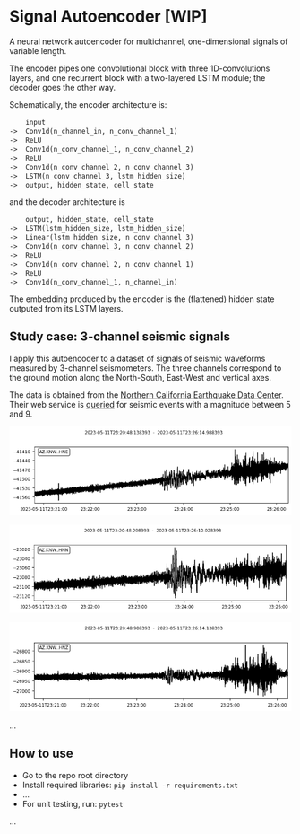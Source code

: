 # Signal Autoencoder [WIP]

A neural network autoencoder for multichannel, one-dimensional signals of variable length.

The encoder pipes one convolutional block with three 1D-convolutions layers, and one recurrent block with a two-layered LSTM module; the decoder goes the other way.

Schematically, the encoder architecture is:
```
    input
->  Conv1d(n_channel_in, n_conv_channel_1)
->  ReLU
->  Conv1d(n_conv_channel_1, n_conv_channel_2)
->  ReLU
->  Conv1d(n_conv_channel_2, n_conv_channel_3)
->  LSTM(n_conv_channel_3, lstm_hidden_size)
->  output, hidden_state, cell_state
```
and the decoder architecture is
```
    output, hidden_state, cell_state
->  LSTM(lstm_hidden_size, lstm_hidden_size)
->  Linear(lstm_hidden_size, n_conv_channel_3)
->  Conv1d(n_conv_channel_3, n_conv_channel_2)
->  ReLU
->  Conv1d(n_conv_channel_2, n_conv_channel_1)
->  ReLU
->  Conv1d(n_conv_channel_1, n_channel_in)
```

The embedding produced by the encoder is the (flattened) hidden state outputed from its LSTM layers.

## Study case: 3-channel seismic signals

I apply this autoencoder to a dataset of signals of seismic waveforms measured by 3-channel seismometers. The three channels correspond to the ground motion along the North-South, East-West and vertical axes.

The data is obtained from the [Northern California Earthquake Data Center](https://ncedc.org/). Their web service is [queried](https://service.ncedc.org/fdsnws/event/1/query?minmag=5&maxmag=9) for seismic events with a magnitude between 5 and 9.

<p align="center">
  <img src="https://github.com/paulbuiqg/signal_autoencoder/blob/main/viz/HNE.png" />
</p>
<p align="center">
  <img src="https://github.com/paulbuiqg/signal_autoencoder/blob/main/viz/HNN.png" />
</p>
<p align="center">
  <img src="https://github.com/paulbuiqg/signal_autoencoder/blob/main/viz/HNZ.png" />
</p>

...

## How to use

- Go to the repo root directory
- Install required libraries: `pip install -r requirements.txt`
- ...
- For unit testing, run: `pytest`
  
...
